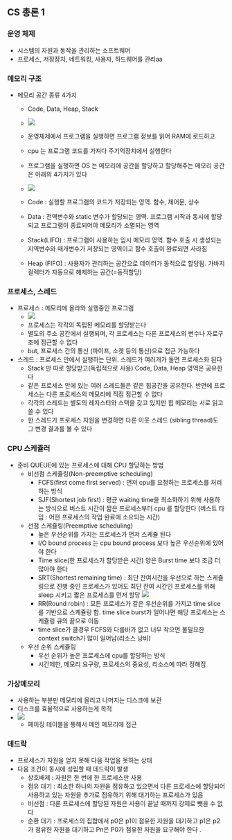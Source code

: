 ## CS 총론 1
### 운영 체제
- 시스템의 자원과 동작을 관리하는 소프트웨어
- 프로세스, 저장장치, 네트워킹, 사용자, 하드웨어를 관리aa
### 메모리 구조
- 메모리 공간 종류 4가지 
    - Code, Data, Heap, Stack
    - ![](2024-07-28-16-52-36.png)
    - 운영체제에서 프로그램을 실행하면 프로그램 정보를 읽어 RAM에 로드하고
    - cpu 는 프로그램 코드를 가져다 주기억장치에서 실행한다
    
    - 프로그램을 실행하면 OS 는 메모리에 공간을 할당하고 할당해주는 메모리 공간은 아래의 4가지가 있다
    - ![](2024-07-28-17-07-30.png)
    - Code : 실행할 프로그램의 코드가 저장되는 영역. 함수, 제어문, 상수
    - Data : 전역변수와 static 변수가 할당되는 영역. 프로그램 시작과 동시에 할당되고 프로그램이 종료되어야 메모리가 소멸되는 영역
    - Stack(LIFO) : 프로그램이 사용하는 임시 메모리 영역. 함수 호출 시 생성되는 지역변수와 매개변수가 저장되는 영역이고 함수 호출이 완료되면 사라짐
    - Heap (FIFO) : 사용자가 관리하는 공간으로 데이터가 동적으로 할당됨. 가바지 컬렉터가 자동으로 해제하는 공간(=동적할당)
### 프로세스, 스레드
- 프로세스 : 메모리에 올라와 실행중인 프로그램
    - ![](2024-07-28-17-24-35.png)
    - 프로세스는 각각의 독립된 메모리를 할당받는다
    - 별도의 주소 공간에서 실행되며, 각 프로세스는 다른 프로세스의 변수나 자료구조에 접근할 수 없다
    - but, 프로세스 간의 통신 (파이프, 소켓 등의 통신)으로 접근 가능하다
- 스레드 : 프로세스 안에서 실행하는 단위. 스레드가 여러개가 돌면 프로세스화 된다
     - Stack 만 따로 할당받고(독립적으로 사용) Code, Data, Heap 영역은 공유한다
     - 같은 프로세스 안에 있는 여러 스레드들은 같은 힙공간을 공유한다. 반면에 프로세스는 다른 프로세스의 메모리에 직접 접근할 수 없다
     - 각각의 스레드는 별도의 레지스터와 스택을 갖고 있지만 힙 메모리는 서로 읽고 쓸 수 있다
     - 한 스레드가 프로세스 자원을 변경하면 다른 이웃 스레드 (sibling thread)도 그 변경 결과를 볼 수 있다
### CPU 스케쥴러
- 준비 QUEUE에 있는 프로세스에 대해 CPU 할당하는 방법
     - 비선점 스케쥴링(Non-preemptive scheduling)
          - FCFS(first come first served) : 먼저 cpu를 요청하는 프로세스를 처리하는 방식
          - SJF(Shortest job first) : 평균 waiting time을 최소화하기 위해 사용하는 방식으로 버스트 시간이 짧은 프로세스부터 cpu 를 할당한다
          (버스트 타임 : 어떤 프로세스의 작업 완료에 소요되는 시간)
     - 선점 스케쥴링(Preemptive scheduling)
          - 높은 우선순위를 가지는 프로세스가 먼저 스케쥴 된다
          - I/O bound process 는 cpu bound process 보다 높은 우선순위에 있어야 한다
          - Time slice(한 프로세스가 할당받은 시간) 양은 Burst time 보다 조금 더 많아야 한다
          - SRT(Shortest remaining time) : 최단 잔여시간을 우선으로 하는 스케쥴링으로 진행 중인 프로세스가 있어도 최단 잔여 시간인 프로세스를 위해 sleep 시키고 짧은 프로세스를 먼저 할당
          ![](2024-08-03-14-05-12.png)
          - RR(Round robin) : 모든 프로세스가 같은 우선순위를 가지고 time slice를 기반으로 스케쥴링 함. time slice burst가 일어나면 해당 프로세스는 스케쥴링 큐의 끝으로 이동
          - time slice가 클경우 FCFS와 다를바가 없고 너무 작으면 불필요한 context switch가 많이 일어남(리소스 낭비)
     - 우선 순위 스케쥴링
          - 우선 순위가 높은 프로세스에 cpu를 할당하는 방식
          - 시간제한, 메모리 요구량, 프로세스의 중요성, 리소스에 따라 정해짐 

### 가상메모리
- 사용하는 부분만 메모리에 올리고 나머지는 디스크에 보관
- 디스크를 효율적으로 사용하는게 목적
- ![](2024-08-03-14-15-17.png)
    - 페이징 테이블을 통해서 메인 메모리에 접근

### 데드락
- 프로세스가 자원을 얻지 못해 다음 작업을 못하는 상태
- 다음 조건이 동시에 성립할 때 데드락이 발생
    - 상호배제 : 자원은 한 번에 한 프로세스만 사용
    - 점유 대기 : 최소한 하나의 자원을 점유하고 있으면서 다른 프로세스에 할당되어 사용하고 있는 자원을 추가로 점유하기 위해 대기하는 프로세스가 있음
    - 비선점 : 다른 프로세스에 할당된 자원은 사용이 끝날 때까지 강제로 뺏을 수 없다
    - 순환 대기 : 프로세스의 집합에서 p0은 p1이 점유한 자원을 대기하고 p1은 p2 가 점유한 자원을 대기하고 Pn은 P0가 점유한 자원을 요구해야 한다
.
